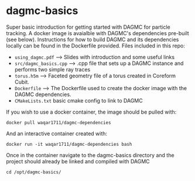 # dagmc-basics
Super basic introduction for getting started with DAGMC for particle tracking. A docker image is avaialble with DAGMC's dependencies pre-built (see below). Instructions for how to build DAGMC and its dependencies locally can be found in the Dockerfile provided. Files included in this repo: 
- `using_dagmc.pdf` --> Slides with introduction and some useful links
- `src/dagmc_basics.cpp` --> .cpp file that sets up a DAGMC instance and performs two simple ray traces
- `torus.h5m` --> Faceted geometry file of a torus created in Coreform Cubit.
- `Dockerfile` --> The Dockerfile used to create the docker image with the DAGMC dependencies. 
- `CMakeLists.txt` basic cmake config to link to DAGMC

If you wish to use a docker container, the image should be pulled with: 

    docker pull waqar1711/dagmc-dependencies

And an interactive container created with: 

    docker run -it waqar1711/dagmc-dependencies bash

Once in the container navigate to the dagmc-basics directory and the project should already be linked and compiled with DAGMC

    cd /opt/dagmc-basics/
